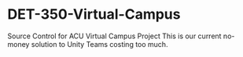 # DET-350-Virtual-Campus
Source Control for ACU Virtual Campus Project
This is our current no-money solution to Unity Teams costing too much.
